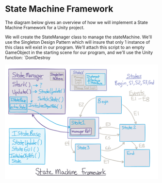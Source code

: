 # State Machine Framework

The diagram below gives an overview of how we will implement a State Machine Framework for a Unity project. 

We will create the StateManager class to manage the stateMachine.  We'll use the Singleton Design Pattern which will insure that only 1 instance of this class will exist in our program.  We'll attach this script to an empty GameObject in the starting scene for our program, and we'll use the Unity function: `DontDestroy 

![](StateMachine.png)



